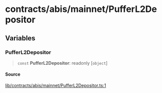 # contracts/abis/mainnet/PufferL2Depositor

## Variables

### PufferL2Depositor

> `const` **PufferL2Depositor**: readonly [`object`]

#### Source

[lib/contracts/abis/mainnet/PufferL2Depositor.ts:1](https://github.com/PufferFinance/puffer-sdk/blob/fa0a7df7054c55dadcb8ea5a4a2acff77f0087e7/lib/contracts/abis/mainnet/PufferL2Depositor.ts#L1)
